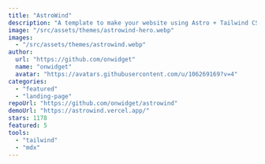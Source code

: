 ```yaml
---
title: "AstroWind"
description: "A template to make your website using Astro + Tailwind CSS."
image: "/src/assets/themes/astrowind-hero.webp"
images:
  - "/src/assets/themes/astrowind.webp"
author:
  url: "https://github.com/onwidget"
  name: "onwidget"
  avatar: "https://avatars.githubusercontent.com/u/106269169?v=4"
categories:
  - "featured"
  - "landing-page"
repoUrl: "https://github.com/onwidget/astrowind"
demoUrl: "https://astrowind.vercel.app/"
stars: 1178
featured: 5
tools:
  - "tailwind"
  - "mdx"
---
```

